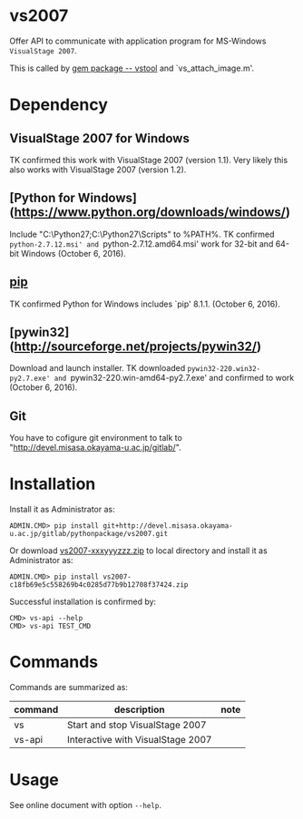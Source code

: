 # vs2007

Offer API to communicate with application program for MS-Windows `VisualStage 2007`.

This is called by [gem package -- vstool](http://devel.misasa.okayama-u.ac.jp/gitlab/gems/vstool/tree/master) and `vs_attach_image.m'.


# Dependency

## VisualStage 2007 for Windows

TK confirmed this work with VisualStage 2007 (version 1.1).  Very likely this also works with VisualStage 2007 (version 1.2).

##  [Python for Windows] (https://www.python.org/downloads/windows/)

Include "C:\Python27\;C:\Python27\Scripts\" to %PATH%.  TK confirmed
`python-2.7.12.msi' and `python-2.7.12.amd64.msi' work for 32-bit and
64-bit Windows (October 6, 2016).

## [pip](https://pip.pypa.io/en/latest/installing.html "download and DOS> python get-pip.py")

TK confirmed Python for Windows includes `pip' 8.1.1.  (October 6, 2016).

## [pywin32] (http://sourceforge.net/projects/pywin32/)

Download and launch installer.  TK downloaded `pywin32-220.win32-py2.7.exe' and `pywin32-220.win-amd64-py2.7.exe' and confirmed to work (October 6, 2016).

## Git

You have to cofigure git environment to talk to
"http://devel.misasa.okayama-u.ac.jp/gitlab/".


# Installation

Install it as Administrator as:

    ADMIN.CMD> pip install git+http://devel.misasa.okayama-u.ac.jp/gitlab/pythonpackage/vs2007.git

Or download [vs2007-xxxyyyzzz.zip](http://devel.misasa.okayama-u.ac.jp/gitlab/pythonpackage/vs2007/repository/archive.zip) to local directory and install it as Administrator as:

    ADMIN.CMD> pip install vs2007-c18fb69e5c558269b4c0285d77b9b12708f37424.zip

Successful installation is confirmed by:

    CMD> vs-api --help
    CMD> vs-api TEST_CMD


# Commands

Commands are summarized as:

| command | description                       | note |
| ------- | --------------------------------- | ---- |
| vs      | Start and stop VisualStage 2007   |      |
| vs-api  | Interactive with VisualStage 2007 |      |


# Usage

See online document with option `--help`.
